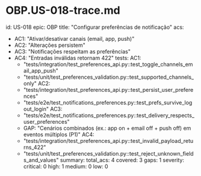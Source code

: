 # OBP.US-018-trace.md
id: US-018
epic: OBP
title: "Configurar preferências de notificação"
acs:
  - AC1: "Ativar/desativar canais (email, app, push)"
  - AC2: "Alterações persistem"
  - AC3: "Notificações respeitam as preferências"
  - AC4: "Entradas inválidas retornam 422"
tests:
  AC1:
    - "tests/integration/test_preferences_api.py::test_toggle_channels_email_app_push"
    - "tests/unit/test_preferences_validation.py::test_supported_channels_only"
  AC2:
    - "tests/integration/test_preferences_api.py::test_persist_user_preferences"
    - "tests/e2e/test_notifications_preferences.py::test_prefs_survive_logout_login"
  AC3:
    - "tests/e2e/test_notifications_preferences.py::test_delivery_respects_user_preferences"
    - GAP: "Cenários combinados (ex.: app on + email off + push off) em eventos múltiplos (P1)"
  AC4:
    - "tests/integration/test_preferences_api.py::test_invalid_payload_returns_422"
    - "tests/unit/test_preferences_validation.py::test_reject_unknown_fields_and_values"
summary:
  total_acs: 4
  covered: 3
  gaps: 1
  severity:
    critical: 0
    high: 1
    medium: 0
    low: 0
